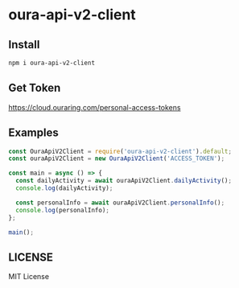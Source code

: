 # oura-api-v2-client

## Install

```bash
npm i oura-api-v2-client
```

## Get Token

https://cloud.ouraring.com/personal-access-tokens

## Examples

```js
const OuraApiV2Client = require('oura-api-v2-client').default;
const ouraApiV2Client = new OuraApiV2Client('ACCESS_TOKEN');

const main = async () => {
  const dailyActivity = await ouraApiV2Client.dailyActivity();
  console.log(dailyActivity);

  const personalInfo = await ouraApiV2Client.personalInfo();
  console.log(personalInfo);
};

main();
```

## LICENSE

MIT License
